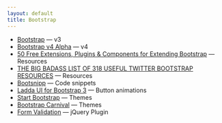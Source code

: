 ```yaml
---
layout: default
title: Bootstrap
---
```


* [Bootstrap](http://getbootstrap.com/) &mdash; v3
* [Bootstrap v4 Alpha](http://v4-alpha.getbootstrap.com/) &mdash; v4
* [50 Free Extensions, Plugins & Components for Extending Bootstrap](https://speckyboy.com/plugins-for-extending-bootstrap/) &mdash; Resources
* [THE BIG BADASS LIST OF 318 USEFUL TWITTER BOOTSTRAP RESOURCES](http://www.bootstraphero.com/the-big-badass-list-of-twitter-bootstrap-resources) &mdash; Resources
* [Bootsnipp](http://bootsnipp.com/) &mdash; Code snippets
* [Ladda UI for Bootstrap 3](http://msurguy.github.io/ladda-bootstrap/) &mdash; Button animations
* [Start Bootstrap](https://startbootstrap.com/) &mdash; Themes
* [Bootstrap Carnival](http://bootstrapcarnival.com/) &mdash; Themes
* [Form Validation](http://formvalidation.io/) &mdash; jQuery Plugin
